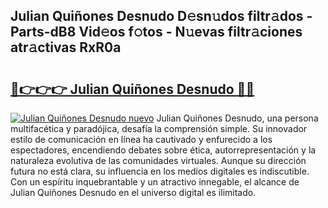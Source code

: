 ## Julian Quiñones Desnudo D𝚎sn𝚞dos filtr𝚊dos - Parts-dB8 Vid𝚎os f𝚘tos - N𝚞evas filtr𝚊ciones atr𝚊ctivas RxR0a

# <h2><a href="http://mb53yp.tromn.icu/?c=Julian+Qui%c3%b1ones+Desnudo">🔗👉👉👉 Julian Quiñones Desnudo 🔗🔗</a></h2>

[![Julian Quiñones Desnudo nuevo](https://i.imgur.com/pEAQMta.gif)](http://mb53yp.tromn.icu/?c=Julian+Qui%c3%b1ones+Desnudo)
Julian Quiñones Desnudo, una persona multifacética y paradójica, desafía la comprensión simple. Su innovador estilo de comunicación en línea ha cautivado y enfurecido a los espectadores, encendiendo debates sobre ética, autorrepresentación y la naturaleza evolutiva de las comunidades virtuales. Aunque su dirección futura no está clara, su influencia en los medios digitales es indiscutible. Con un espíritu inquebrantable y un atractivo innegable, el alcance de Julian Quiñones Desnudo en el universo digital es ilimitado.
